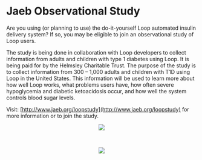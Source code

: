 # Jaeb Observational Study

Are you using (or planning to use) the do-it-yourself Loop automated insulin delivery system? If so, you may be eligible to join an observational study of Loop users.

The study is being done in collaboration with Loop developers to collect information from adults and children with type 1 diabetes using Loop. It is being paid for by the Helmsley Charitable Trust. The purpose of the study is to collect information from 300 – 1,000 adults and children with T1D using Loop in the United States. This information will be used to learn more about how well Loop works, what problems users have, how often severe hypoglycemia and diabetic ketoacidosis occur, and how well the system controls blood sugar levels.

Visit: [http://www.jaeb.org/loopstudy](http://www.jaeb.org/loopstudy) for more information or to join the study.

<p align="center">
<img src="https://i0.wp.com/getrileylink.org/wp-content/uploads/2018/11/JHCR.png?w=295&ssl=1">
</p></br>

<p align="center">
<img src="https://i2.wp.com/getrileylink.org/wp-content/uploads/2018/11/helmsly.png?w=353&ssl=1">
</p>
